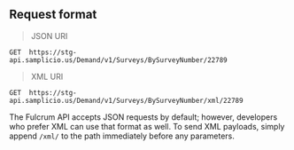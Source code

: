 ## Request format

> JSON URI

```plaintext
GET  https://stg-api.samplicio.us/Demand/v1/Surveys/BySurveyNumber/22789
```

> XML URI

```plaintext
GET  https://stg-api.samplicio.us/Demand/v1/Surveys/BySurveyNumber/xml/22789
```

The Fulcrum API accepts JSON requests by default; however, developers who prefer XML can use that format as well. To send XML payloads, simply append `/xml/` to the path immediately before any parameters.
